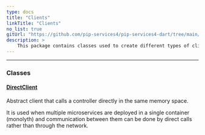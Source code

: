 ```yaml
---
type: docs
title: "Clients"
linkTitle: "Clients"
no_list: true
gitUrl: "https://github.com/pip-services4/pip-services4-dart/tree/main/pip-services4-rpc-dart"
description: >
    This package contains classes used to create different types of clients.
---
```

---


<div class="module-body"> 

### Classes

#### [DirectClient](direct_client)
Abstract client that calls a controller directly in the same memory space.

It is used when multiple microservices are deployed in a single container (monolyth)
and communication between them can be done by direct calls rather than through 
the network.


</div>

